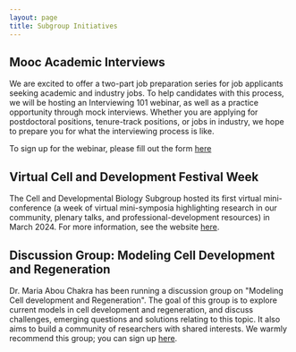 ```yaml
---
layout: page
title: Subgroup Initiatives
---
```


## Mooc Academic Interviews

We are excited to offer a two-part job preparation series for job applicants seeking academic and industry jobs. To help candidates with this process, we will be hosting an Interviewing 101 webinar, as well as a practice opportunity through mock interviews. Whether you are applying for postdoctoral positions, tenure-track positions, or jobs in industry, we hope to prepare you for what the interviewing process is like. 

To sign up for the webinar, please fill out the form [here](https://forms.gle/DNAvdh8JKnMCN4n67) 

## Virtual Cell and Development Festival Week

The Cell and Developmental Biology Subgroup hosted its first virtual mini-conference (a week of virtual mini-symposia highlighting research in our community, plenary talks, and professional-development resources) in March 2024. For more information, see the website [here](https://smb-celldevbio.github.io/cdevfestival/).


## Discussion Group: Modeling Cell Development and Regeneration 

Dr. Maria Abou Chakra has been running a discussion group on "Modeling Cell
development and Regeneration". The goal of this group is to explore current
models in cell development and regeneration, and discuss challenges, emerging
questions and solutions relating to this topic. It also aims to build a community of
researchers with shared interests. We warmly recommend this group; you can sign up [here](https://join.slack.com/t/modeling-cell-dev/shared_invite/zt-oguwfa02-KWUWhGPw6u7HAgy1tp8QRw).

